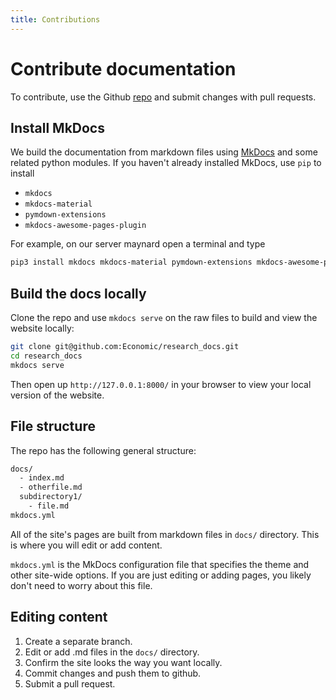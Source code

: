 ```yaml
---
title: Contributions
---
```


# Contribute documentation

To contribute, use the Github [repo](https://github.com/economic/research_docs) and submit changes with pull requests.

## Install MkDocs

We build the documentation from markdown files using [MkDocs](https://www.mkdocs.org/) and some related python modules. If you haven't already installed MkDocs, use `pip` to install

* `mkdocs`
* `mkdocs-material`
* `pymdown-extensions`
* `mkdocs-awesome-pages-plugin`

For example, on our server maynard open a terminal and type 

```bash
pip3 install mkdocs mkdocs-material pymdown-extensions mkdocs-awesome-pages-plugin --user
```

## Build the docs locally
Clone the repo and use `mkdocs serve` on the raw files to build and view the website locally:

```bash
git clone git@github.com:Economic/research_docs.git
cd research_docs
mkdocs serve
```

Then open up `http://127.0.0.1:8000/` in your browser to view your local version of the website.


## File structure
The repo has the following general structure:
```bash
docs/
  - index.md
  - otherfile.md
  subdirectory1/
    - file.md
mkdocs.yml
```

All of the site's pages are built from markdown files in `docs/` directory. This is where you will edit or add content.

`mkdocs.yml` is the MkDocs configuration file that specifies the theme and other site-wide options. If you are just editing or adding pages, you likely don't need to worry about this file.

## Editing content
1. Create a separate branch.
2. Edit or add .md files in the `docs/` directory.
3. Confirm the site looks the way you want locally.
4. Commit changes and push them to github.
5. Submit a pull request.
